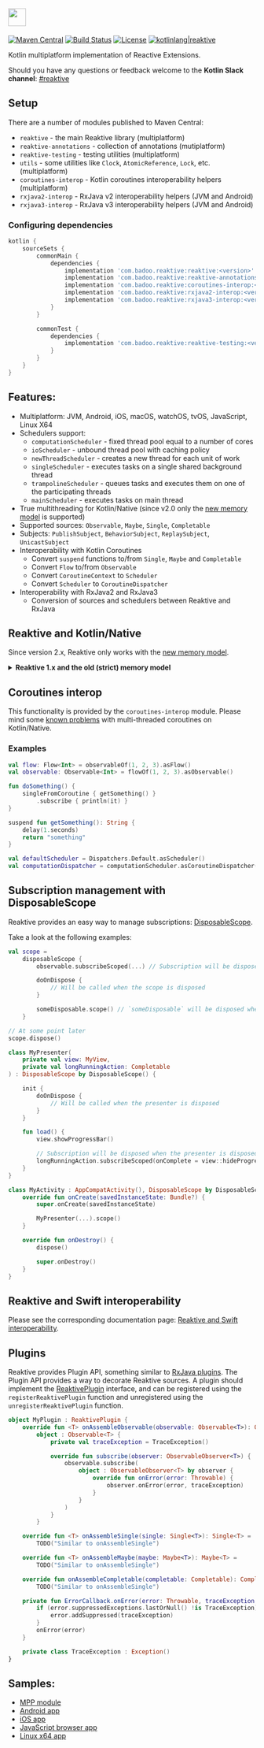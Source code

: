 # <img src="https://raw.githubusercontent.com/badoo/Reaktive/master/assets/logo_reaktive.png" height="36">

[![Maven Central](https://img.shields.io/maven-central/v/com.badoo.reaktive/reaktive?color=blue)](https://search.maven.org/artifact/com.badoo.reaktive/reaktive)
[![Build Status](https://github.com/badoo/Reaktive/workflows/Build/badge.svg?branch=master)](https://github.com/badoo/Reaktive/actions)
[![License](https://img.shields.io/badge/License-Apache/2.0-blue.svg)](https://github.com/badoo/Reaktive/blob/master/LICENSE)
[![kotlinlang|reaktive](https://img.shields.io/badge/kotlinlang-reaktive-blue?logo=slack)](https://kotlinlang.slack.com/archives/CU05HB31A)

Kotlin multiplatform implementation of Reactive Extensions.

Should you have any questions or feedback welcome to the **Kotlin Slack channel**: 
[#reaktive](https://kotlinlang.slack.com/archives/CU05HB31A)

## Setup

There are a number of modules published to Maven Central:

- `reaktive` - the main Reaktive library (multiplatform)
- `reaktive-annotations` - collection of annotations (mutiplatform)
- `reaktive-testing` - testing utilities (multiplatform)
- `utils` - some utilities like `Clock`, `AtomicReference`, `Lock`, etc. (multiplatform)
- `coroutines-interop` - Kotlin coroutines interoperability helpers (multiplatform)
- `rxjava2-interop` - RxJava v2 interoperability helpers (JVM and Android)
- `rxjava3-interop` - RxJava v3 interoperability helpers (JVM and Android)

### Configuring dependencies

```groovy
kotlin {
    sourceSets {
        commonMain {
            dependencies {
                implementation 'com.badoo.reaktive:reaktive:<version>'
                implementation 'com.badoo.reaktive:reaktive-annotations:<version>'
                implementation 'com.badoo.reaktive:coroutines-interop:<version>' // For interop with coroutines
                implementation 'com.badoo.reaktive:rxjava2-interop:<version>' // For interop with RxJava v2
                implementation 'com.badoo.reaktive:rxjava3-interop:<version>' // For interop with RxJava v3
            }
        }

        commonTest {
            dependencies {
                implementation 'com.badoo.reaktive:reaktive-testing:<version>'
            }
        }
    }
}
```

## Features:

* Multiplatform: JVM, Android, iOS, macOS, watchOS, tvOS, JavaScript, Linux X64
* Schedulers support: 
  * `computationScheduler` - fixed thread pool equal to a number of cores
  * `ioScheduler` - unbound thread pool with caching policy
  * `newThreadScheduler` - creates a new thread for each unit of work
  * `singleScheduler` - executes tasks on a single shared background thread
  * `trampolineScheduler` - queues tasks and executes them on one of the participating threads
  * `mainScheduler` - executes tasks on main thread
* True multithreading for Kotlin/Native (since v2.0 only the [new memory model](https://kotlinlang.org/docs/native-memory-manager.html) is supported)
* Supported sources: `Observable`, `Maybe`, `Single`, `Completable`
* Subjects: `PublishSubject`, `BehaviorSubject`, `ReplaySubject`, `UnicastSubject`
* Interoperability with Kotlin Coroutines
  * Convert `suspend` functions to/from `Single`, `Maybe` and `Completable`
  * Convert `Flow` to/from `Observable`
  * Convert `CoroutineContext` to `Scheduler`
  * Convert `Scheduler` to `CoroutineDispatcher`
* Interoperability with RxJava2 and RxJava3
  * Conversion of sources and schedulers between Reaktive and RxJava

## Reaktive and Kotlin/Native 

Since version 2.x, Reaktive only works with the [new memory model](https://kotlinlang.org/docs/native-memory-manager.html).

<details>
    <summary><b>Reaktive 1.x and the old (strict) memory model</b></summary>

The old (strict) Kotlin Native memory model and concurrency are very special. In general shared mutable state between threads is not allowed.
Since Reaktive supports multithreading in Kotlin Native, please read the following documents before using it:

* [Concurrency](https://kotlinlang.org/docs/reference/native/concurrency.html#object-transfer-and-freezing)
* [Immutability](https://kotlinlang.org/docs/reference/native/immutability.html)

Object detachment is relatively difficult to achieve and is very error-prone when the objects are created from outside and
are not fully managed by the library. This is why Reaktive prefers frozen state. Here are some hints:

* Any callback (and any captured objects) submitted to a Scheduler will be frozen
* `subscribeOn` freezes both its upstream source and downstream observer,
all the Disposables (upstream's and downstream's) are frozen as well,
all the values (including errors) are **not** frozen by the operator
* `observeOn` freezes only its downstream observer and all the values (including errors) passed through it, plus all the Disposables,
upstream source is **not** frozen by the operator
* Other operators that use scheduler (like `debounce`, `timer`, `delay`, etc.) behave same as `observeOn` in most of the cases

#### Thread local tricks to avoid freezing

Sometimes freezing is not acceptable, e.g. we might want to load some data in background and then update the UI.
Obviously UI can not be frozen. With Reaktive it is possible to achieve such a behaviour in two ways:

Use `threadLocal` operator:

```kotlin
val values = mutableListOf<Any>()
var isFinished = false

observable<Any> { emitter ->
    // Background job
}
    .subscribeOn(ioScheduler)
    .observeOn(mainScheduler)
    .threadLocal()
    .doOnBeforeNext { values += it } // Callback is not frozen, we can update the mutable list
    .doOnBeforeFinally { isFinished = true } // Callback is not frozen, we can change the flag
    .subscribe()
```

Set `isThreadLocal` flag to `true` in `subscribe` operator:

```kotlin
val values = mutableListOf<Any>()
var isComplete = false

observable<Any> { emitter ->
    // Background job
}
    .subscribeOn(ioScheduler)
    .observeOn(mainScheduler)
    .subscribe(
        isThreadLocal = true,
        onNext = { values += it }, // Callback is not frozen, we can update the mutable list
        onComplete = { isComplete = true } // Callback is not frozen, we can change the flag
    )
```

In both cases subscription (`subscribe` call) **must** be performed on the Main thread.

</details>

## Coroutines interop

This functionality is provided by the `coroutines-interop` module. Please mind some [known problems](https://github.com/Kotlin/kotlinx.coroutines/blob/native-mt/kotlin-native-sharing.md#known-problems) with multi-threaded coroutines on Kotlin/Native.

### Examples

```kotlin
val flow: Flow<Int> = observableOf(1, 2, 3).asFlow()
val observable: Observable<Int> = flowOf(1, 2, 3).asObservable()
```

```kotlin
fun doSomething() {
    singleFromCoroutine { getSomething() }
        .subscribe { println(it) }
}

suspend fun getSomething(): String {
    delay(1.seconds)
    return "something"
}
```

```kotlin
val defaultScheduler = Dispatchers.Default.asScheduler()
val computationDispatcher = computationScheduler.asCoroutineDispatcher()
```

## Subscription management with DisposableScope

Reaktive provides an easy way to manage subscriptions: [DisposableScope](https://github.com/badoo/Reaktive/blob/master/reaktive/src/commonMain/kotlin/com/badoo/reaktive/disposable/scope/DisposableScope.kt).

Take a look at the following examples:

```kotlin
val scope =
    disposableScope {
        observable.subscribeScoped(...) // Subscription will be disposed when the scope is disposed

        doOnDispose {
            // Will be called when the scope is disposed
        }

        someDisposable.scope() // `someDisposable` will be disposed when the scope is disposed
    }

// At some point later
scope.dispose()
```

```kotlin
class MyPresenter(
    private val view: MyView,
    private val longRunningAction: Completable
) : DisposableScope by DisposableScope() {

    init {
        doOnDispose {
            // Will be called when the presenter is disposed
        }
    }

    fun load() {
        view.showProgressBar()

        // Subscription will be disposed when the presenter is disposed
        longRunningAction.subscribeScoped(onComplete = view::hideProgressBar)
    }
}

class MyActivity : AppCompatActivity(), DisposableScope by DisposableScope() {
    override fun onCreate(savedInstanceState: Bundle?) {
        super.onCreate(savedInstanceState)

        MyPresenter(...).scope()
    }

    override fun onDestroy() {
        dispose()

        super.onDestroy()
    }
}
```

## Reaktive and Swift interoperability

Please see the corresponding documentation page: [Reaktive and Swift interoperability](docs/SwiftInterop.md).

## Plugins

Reaktive provides Plugin API, something similar to [RxJava plugins](https://github.com/ReactiveX/RxJava/wiki/Plugins). The Plugin API provides a way to decorate Reaktive sources. A plugin should implement the [ReaktivePlugin](https://github.com/badoo/Reaktive/blob/master/reaktive/src/commonMain/kotlin/com/badoo/reaktive/plugin/ReaktivePlugin.kt) interface, and can be registered using the `registerReaktivePlugin` function and unregistered using the `unregisterReaktivePlugin` function.

```kotlin
object MyPlugin : ReaktivePlugin {
    override fun <T> onAssembleObservable(observable: Observable<T>): Observable<T> =
        object : Observable<T> {
            private val traceException = TraceException()

            override fun subscribe(observer: ObservableObserver<T>) {
                observable.subscribe(
                    object : ObservableObserver<T> by observer {
                        override fun onError(error: Throwable) {
                            observer.onError(error, traceException)
                        }
                    }
                )
            }
        }

    override fun <T> onAssembleSingle(single: Single<T>): Single<T> =
        TODO("Similar to onAssembleSingle")

    override fun <T> onAssembleMaybe(maybe: Maybe<T>): Maybe<T> = 
        TODO("Similar to onAssembleSingle")

    override fun onAssembleCompletable(completable: Completable): Completable =
        TODO("Similar to onAssembleSingle")

    private fun ErrorCallback.onError(error: Throwable, traceException: TraceException) {
        if (error.suppressedExceptions.lastOrNull() !is TraceException) {
            error.addSuppressed(traceException)
        }
        onError(error)
    }

    private class TraceException : Exception()
}
```

## Samples:

* [MPP module](https://github.com/badoo/Reaktive/tree/master/sample-mpp-module)
* [Android app](https://github.com/badoo/Reaktive/tree/master/sample-android-app)
* [iOS app](https://github.com/badoo/Reaktive/tree/master/sample-ios-app)
* [JavaScript browser app](https://github.com/badoo/Reaktive/tree/master/sample-js-browser-app)
* [Linux x64 app](https://github.com/badoo/Reaktive/tree/master/sample-linuxx64-app)
